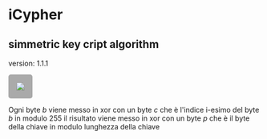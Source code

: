 # iCypher
## simmetric key cript algorithm

version: 1.1.1

<img style="background:#aaa; padding: 1rem; border-radius: 0.3rem;" src="https://render.githubusercontent.com/render/math?math=b_i \\oplus ([x,y])_{i \\mod 255} \\oplus p_{j : j \\mod len(p)}">

Ogni byte _b_ viene messo in xor con un byte _c_ che è l'indice i-esimo del byte _b_ in modulo 255
il risultato viene messo in xor con un byte _p_ che è il byte della chiave in modulo 
lunghezza della chiave

